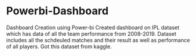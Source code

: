 # Powerbi-Dashboard
Dashboard Creation using Power-bi
Created dashboard on IPL dataset which has data of all the team performance from 2008-2019.
Dataset includes all the schdeuled matches and their result as well as performance of all players.
Got this dataset from kaggle.
